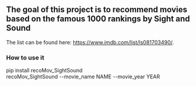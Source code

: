 ## The goal of this project is to recommend movies based on the famous 1000 rankings by Sight and Sound 
The list can be found here: https://www.imdb.com/list/ls081703490/.


### How to use it
pip install recoMov_SightSound <br />
recoMov_SightSound --movie_name NAME --movie_year YEAR

